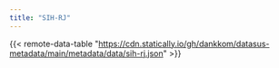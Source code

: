 ```yaml
---
title: "SIH-RJ"
---
```


{{< remote-data-table "https://cdn.statically.io/gh/dankkom/datasus-metadata/main/metadata/data/sih-rj.json" >}}
